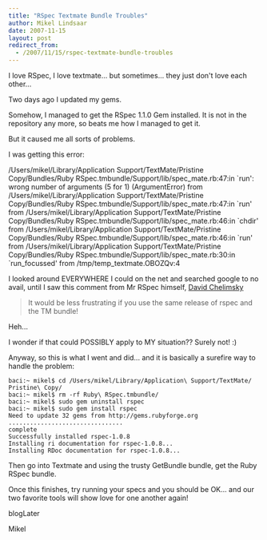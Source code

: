 ```yaml
---
title: "RSpec Textmate Bundle Troubles"
author: Mikel Lindsaar
date: 2007-11-15
layout: post
redirect_from:
  - /2007/11/15/rspec-textmate-bundle-troubles
---
```

I love RSpec, I love textmate... but sometimes... they just don't love
each other...

Two days ago I updated my gems.

Somehow, I managed to get the RSpec 1.1.0 Gem installed. It is not in
the repository any more, so beats me how I managed to get it.

But it caused me all sorts of problems.

I was getting this error:

/Users/mikel/Library/Application Support/TextMate/Pristine
Copy/Bundles/Ruby RSpec.tmbundle/Support/lib/spec_mate.rb:47:in \`run':
wrong number of arguments (5 for 1) (ArgumentError) from
/Users/mikel/Library/Application Support/TextMate/Pristine
Copy/Bundles/Ruby RSpec.tmbundle/Support/lib/spec_mate.rb:47:in \`run'
from /Users/mikel/Library/Application Support/TextMate/Pristine
Copy/Bundles/Ruby RSpec.tmbundle/Support/lib/spec_mate.rb:46:in \`chdir'
from /Users/mikel/Library/Application Support/TextMate/Pristine
Copy/Bundles/Ruby RSpec.tmbundle/Support/lib/spec_mate.rb:46:in \`run'
from /Users/mikel/Library/Application Support/TextMate/Pristine
Copy/Bundles/Ruby RSpec.tmbundle/Support/lib/spec_mate.rb:30:in
\`run_focussed' from /tmp/temp_textmate.OBOZQv:4

I looked around EVERYWHERE I could on the net and searched google to no
avail, until I saw this comment from Mr RSpec himself, [David
Chelimsky](http://blog.davidchelimsky.net/)

> It would be less frustrating if you use the same release of rspec and
> the TM bundle!

Heh...

I wonder if that could POSSIBLY apply to MY situation?? Surely not! :)

Anyway, so this is what I went and did... and it is basically a surefire
way to handle the problem:

``` shell
baci:~ mikel$ cd /Users/mikel/Library/Application\ Support/TextMate/
Pristine\ Copy/
baci:~ mikel$ rm -rf Ruby\ RSpec.tmbundle/
baci:~ mikel$ sudo gem uninstall rspec
baci:~ mikel$ sudo gem install rspec
Need to update 32 gems from http://gems.rubyforge.org
................................
complete
Successfully installed rspec-1.0.8
Installing ri documentation for rspec-1.0.8...
Installing RDoc documentation for rspec-1.0.8...
```

Then go into Textmate and using the trusty GetBundle bundle, get the
Ruby RSpec bundle.

Once this finishes, try running your specs and you should be OK... and
our two favorite tools will show love for one another again!

blogLater

Mikel


